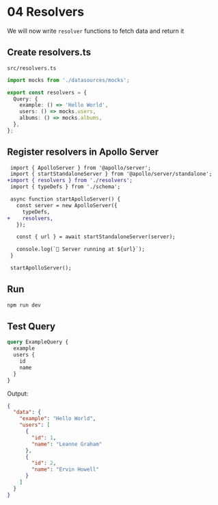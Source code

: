 # 04 Resolvers

We will now write `resolver` functions to fetch data and return it

## Create resolvers.ts

`src/resolvers.ts`

```ts
import mocks from './datasources/mocks';

export const resolvers = {
  Query: {
    example: () => 'Hello World',
    users: () => mocks.users,
    albums: () => mocks.albums,
  },
};
```

## Register resolvers in Apollo Server

```diff
 import { ApolloServer } from '@apollo/server';
 import { startStandaloneServer } from '@apollo/server/standalone';
+import { resolvers } from './resolvers';
 import { typeDefs } from './schema';

 async function startApolloServer() {
   const server = new ApolloServer({
     typeDefs,
+    resolvers,
   });

   const { url } = await startStandaloneServer(server);

   console.log(`🚀 Server running at ${url}`);
 }

 startApolloServer();
```

## Run

```bash
npm run dev
```

## Test Query

```graphql
query ExampleQuery {
  example
  users {
    id
    name
  }
}
```

Output:

```json
{
  "data": {
    "example": "Hello World",
    "users": [
      {
        "id": 1,
        "name": "Leanne Graham"
      },
      {
        "id": 2,
        "name": "Ervin Howell"
      }
    ]
  }
}
```
